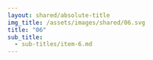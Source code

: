 ```yaml
---
layout: shared/absolute-title
img_title: /assets/images/shared/06.svg
title: "06"
sub_title:
  - sub-titles/item-6.md
---
```


